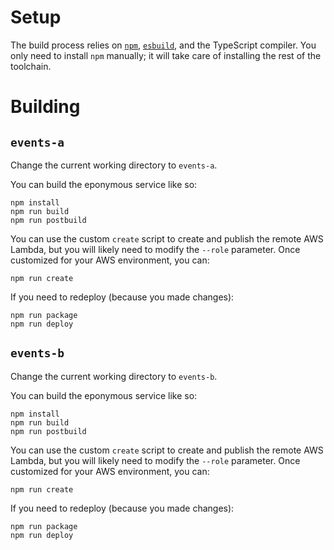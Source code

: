 # Setup

The build process relies on [`npm`](https://www.npmjs.com/),
[`esbuild`](https://esbuild.github.io/), and the TypeScript compiler. You only
need to install `npm` manually; it will take care of installing the rest of the
toolchain.

# Building

## `events-a`

Change the current working directory to `events-a`.

You can build the eponymous service like so:

```shell
npm install
npm run build
npm run postbuild
```

You can use the custom `create` script to create and publish the remote AWS
Lambda, but you will likely need to modify the `--role` parameter. Once
customized for your AWS environment, you can:

```shell
npm run create
```

If you need to redeploy (because you made changes):

```shell
npm run package
npm run deploy
```

## `events-b`

Change the current working directory to `events-b`.

You can build the eponymous service like so:

```shell
npm install
npm run build
npm run postbuild
```

You can use the custom `create` script to create and publish the remote AWS
Lambda, but you will likely need to modify the `--role` parameter. Once
customized for your AWS environment, you can:

```shell
npm run create
```

If you need to redeploy (because you made changes):

```shell
npm run package
npm run deploy
```
